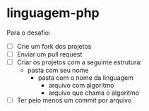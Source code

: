 # linguagem-php

Para o desafio:

- [ ] Crie um fork dos projetos 
- [ ] Enviar um pull request
- [ ] Criar os projetos com a seguinte estrutura:
    - pasta com seu nome
        - pasta com o nome da linguagem
          - arquivo com algoritmo
          - arquivo que chama o algoritmo
- [ ] Ter pelo menos um commit por arquivo
